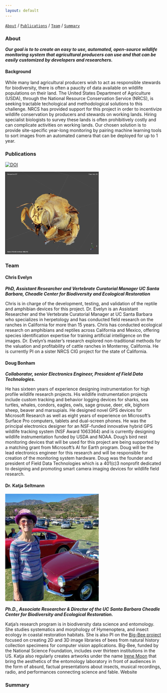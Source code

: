 ```yaml
---
layout: default
---
```




[```About```](#about) / [```Publications```](#publications) /  [```Team```](#team) / [```Summary```](#summary)


### About

***Our goal is to to create an easy to use, automated, open-source wildlife monitoring system that agricultural producers can use and that can be easily customized by developers and researchers.***

#### Background
While many land agricultural producers wish to act as responsible stewards for biodiversity, there is often a paucity of data available on wildlife populations on their land. The United States Department of Agriculture (USDA), through the National Resource Conservation Service (NRCS), is seeking tractable techological and methodological solutions to this challenge. NRCS has provided support for this project in order to incentivize wildlife conservation by producers and stewards on working lands. Hiring specialist biologists to survey these lands is often prohibitively costly and can complicate activities on working lands. Our chosen solution is to provide site-specific year-long monitoring by pairing machine learning tools to sort images from an automated camera that can be deployed for up to 1 year.


### Publications

[![DOI](https://zenodo.org/badge/DOI/10.5281/zenodo.6603940.svg)](https://doi.org/10.5281/zenodo.6603940)


<img src="images/bee.png" width="300" />
 
### Team

#### Chris Evelyn 

***PhD, Assistant Researcher and Vertebrate Curatorial Manager UC Santa Barbara, Cheadle Center for Biodiversity and Ecological Restoration***

Chris is in charge of the development, testing, and validation of the reptile and amphibian devices for this project. Dr. Evelyn is an Assistant Researcher and the Vertebrate Curatorial Manager at UC Santa Barbara who specializes in herpetology and has conducted field research on the ranches in California for more than 15 years. Chris has conducted ecological research on amphibians and reptiles across California and Mexico, offering species identification expertise for training artificial intelligence on the images. Dr. Evelyn’s master’s research explored non-traditional methods for the valuation and profitability of cattle ranches in Monterrey, California. He is currently PI on a sister NRCS CIG project for the state of California. 

#### Doug Bonham
***Collaborator, senior Electronics Engineer, President of Field Data Technologies.***

 He has sixteen years of experience designing instrumentation for high profile wildlife research projects. His wildlife instrumentation projects include custom tracking and behavior logging devices for sharks, sea turtles, whales, condors, eagles, owls, sage grouse, deer, elk, bighorn sheep, beaver and marsupials. He designed novel GPS devices for Microsoft Research as well as eight years of experience on Microsoft’s Surface Pro computers, tablets and dual-screen phones. He was the principal electronics designer for an NSF-funded innovative hybrid GPS wildlife tracking system (NSF Award 1063364) and is currently designing wildlife instrumentation funded by USDA and NOAA. Doug’s bird nest monitoring devices that will be used for this project are being supported by a matching grant from Microsoft’s AI for Earth program. Doug will be the lead electronics engineer for this research and will be responsible for creation of the monitoring system hardware. Doug was the founder and president of Field Data Technologies which is a 401(c)3 nonprofit dedicated to designing and promoting smart camera imaging devices for wildlife field research.

#### Dr. Katja Seltmann

<img src="images/katja_seltmann_bio.png" width="300" />

***Ph.D., Associate Researcher & Director of the UC Santa Barbara Cheadle Center for Biodiversity and Ecological Restoration.***

 Katja’s research program is in biodiversity data science and entomology. She studies systematics and morphology of Hymenoptera, and insect ecology in coastal restoration habitats. She is also PI on the [Big-Bee project](http://big-bee.net/) focused on creating 2D and 3D image libraries of bees from natural history collection specimens for computer vision applications. Big-Bee, funded by the National Science Foundation, includes over thirteen institutions in the US. Katja also regularly creates artworks under the name [Irene Moon](https://www.begoniasociety.org/) that bring the aesthetics of the entomology laboratory in front of audiences in the form of absurd, factual presentations about insects, musical recordings, radio, and performances connecting science and fable. Website

### Summary

